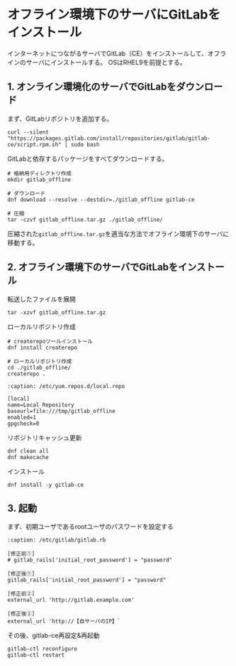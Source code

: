 # オフライン環境下のサーバにGitLabをインストール
インターネットにつながるサーバでGitLab（CE）をインストールして、オフラインのサーバにインストールする。
OSはRHEL9を前提とする。

## 1. オンライン環境化のサーバでGitLabをダウンロード
まず、GitLabリポジトリを追加する。
```
curl --silent "https://packages.gitlab.com/install/repositories/gitlab/gitlab-ce/script.rpm.sh" | sudo bash
```

GitLabと依存するパッケージをすべてダウンロードする。
```
# 格納用ディレクトリ作成
mkdir gitlab_offline

# ダウンロード
dnf download --resolve --destdir=./gitlab_offline gitlab-ce

# 圧縮
tar -czvf gitlab_offline.tar.gz ./gitlab_offline/
```

圧縮された`gitlab_offline.tar.gz`を適当な方法でオフライン環境下のサーバに移動する。

## 2. オフライン環境下のサーバでGitLabをインストール
転送したファイルを展開
```
tar -xzvf gitlab_offline.tar.gz
```

ローカルリポジトリ作成
```
# createrepoツールインストール
dnf install createrepo

# ローカルリポジトリ作成
cd ./gitlab_offline/
createrepo .
```

```{code-block}
:caption: /etc/yum.repos.d/local.repo

[local]
name=Local Repository
baseurl=file:///tmp/gitlab_offline
enabled=1
gpgcheck=0
```

リポジトリキャッシュ更新
```
dnf clean all
dnf makecache
```

インストール
```
dnf install -y gitlab-ce
```

## 3. 起動
まず、初期ユーザであるrootユーザのパスワードを設定する
```{code-block}
:caption: /etc/gitlab/gitlab.rb

[修正前①]
# gitlab_rails['initial_root_password'] = "password"

[修正後①]
gitlab_rails['initial_root_password'] = "password"

[修正前②]
external_url 'http://gitlab.example.com'

[修正後②]
external_url 'http://【自サーバのIP】`
```

その後、gitlab-ce再設定&再起動
```
gitlab-ctl reconfigure
gitlab-ctl restart
```